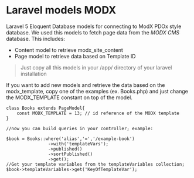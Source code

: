 # Laravel models MODX

Laravel 5 Eloquent Database models for connecting to ModX PDOx style database. We used this models to fetch page data from the *MODX CMS* database. This includes:

  - Content model to retrieve modx_site_content 
  - Page model to retrieve data based on Template ID

> Just copy all this models in your /app/ directory of your laravel installation

If you want to add new models and retrieve the data based on the modx_template, copy one of the examples (ex. Books.php) and just change the MODX_TEMPLATE constant on top of the model.

    class Books extends PageModel{
        const MODX_TEMPLATE = 13; // id reference of the MODX template
    }
    
    //now you can build queries in your controller; example:
    
    $book = Books::where('alias','=','/example-book')
                    ->with('templateVars');
                    ->published()
                    ->sortPublished()
                    ->get();
    //Get your template variables from the templateVariables collection;                    
    $book->templateVariables->get('KeyOfTemplateVar');
    
